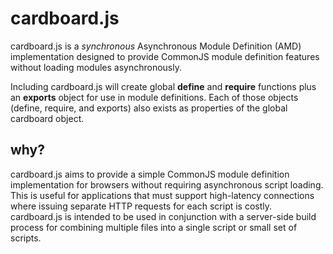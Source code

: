 cardboard.js
============

cardboard.js is a *synchronous* Asynchronous Module Definition (AMD) implementation designed to provide CommonJS module definition features without loading modules asynchronously.

Including cardboard.js will create global **define** and **require** functions plus an **exports** object for use in module definitions. Each of those objects (define, require, and exports) also exists as properties of the global cardboard object.

why?
----
cardboard.js aims to provide a simple CommonJS module definition implementation for browsers without requiring asynchronous script loading. This is useful for applications that must support high-latency connections where issuing separate HTTP requests for each script is costly. cardboard.js is intended to be used in conjunction with a server-side build process for combining multiple files into a single script or small set of scripts.
